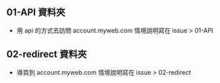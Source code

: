 ## 01-API 資料夾    
- 用 api 的方式去訪問 account.myweb.com 情境說明寫在 issue > 01-API 
## 02-redirect 資料夾     
- 導頁到 account.myweb.com 情境說明寫在 issue > 02-redirect 
